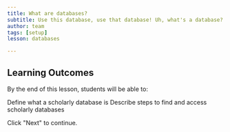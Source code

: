 ```yaml
---
title: What are databases?
subtitle: Use this database, use that database! Uh, what's a database? This lesson will explain what scholarly databases are and how to find and access them.
author: team
tags: [setup]
lesson: databases

---
```



## Learning Outcomes

By the end of this lesson, students will be able to:

Define what a scholarly database is
Describe steps to find and access scholarly databases

Click "Next" to continue.

